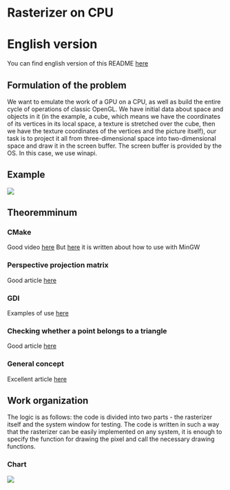 # Rasterizer on CPU

# English version
You can find english version of this README [here](https://github.com/timattt/Computer-science-knowledge/blob/master/README_EN.md)

## Formulation of the problem
We want to emulate the work of a GPU on a CPU, as well as build the entire cycle of operations of classic OpenGL.
We have initial data about space and objects in it (in the example, a cube, which means we have the coordinates of its vertices in its local space, a texture is stretched over the cube,
then we have the texture coordinates of the vertices and the picture itself), our task is to project it all from three-dimensional space into two-dimensional space and draw it in the screen buffer.
The screen buffer is provided by the OS. In this case, we use winapi.

## Example
![](https://github.com/timattt/Computer-science-knowledge/blob/master/CpuRasterizer/about/NiceExample.gif)

## Theoremminum

### CMake
Good video [here](https://www.youtube.com/watch?v=gSTLzOmFChs)
But [here](https://stackoverflow.com/questions/59095842/cmake-mingw-compilation-on-windows-without-needing-the-g-mingw-makefiles-f) it is written about how to use with MinGW

### Perspective projection matrix
Good article [here](https://habr.com/ru/post/252771/)

### GDI
Examples of use [here](https://zetcode.com/gui/winapi/gdi/)

### Checking whether a point belongs to a triangle
Good article [here](https://cpp.mazurok.com/triangle/)

### General concept
Excellent article [here](https://habr.com/ru/post/257107/)

## Work organization
The logic is as follows: the code is divided into two parts - the rasterizer itself and the system window for testing.
The code is written in such a way that the rasterizer can be easily implemented on any system, it is enough to specify the function for drawing the pixel and call the necessary drawing functions.
### Chart
![](https://github.com/timattt/Computer-science-knowledge/blob/master/CpuRasterizer/about/Concept.png)
